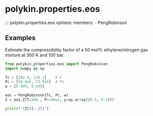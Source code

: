 # polykin.properties.eos

::: polykin.properties.eos
    options:
        members:
            - PengRobinson

## Examples

Estimate the compressibility factor of a 50 mol% ethylene/nitrogen gas mixture at 300 K and
100 bar.

```python exec="on" source="material-block"
from polykin.properties.eos import PengRobinson
import numpy as np

Tc = [282.4, 126.2]    # K
Pc = [50.4e5, 33.9e5]  # Pa
w = [0.089, 0.039]

eos = PengRobinson(Tc, Pc, w)
Z = eos.Z(T=300., P=100e5, y=np.array([0.5, 0.5]))

print(f"{Z[0]:.2f}")
```
